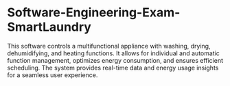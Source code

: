 # Software-Engineering-Exam-SmartLaundry
This software controls a multifunctional appliance with washing, drying, dehumidifying, and heating functions. It allows for individual and automatic function management, optimizes energy consumption, and ensures efficient scheduling. The system provides real-time data and energy usage insights for a seamless user experience.
